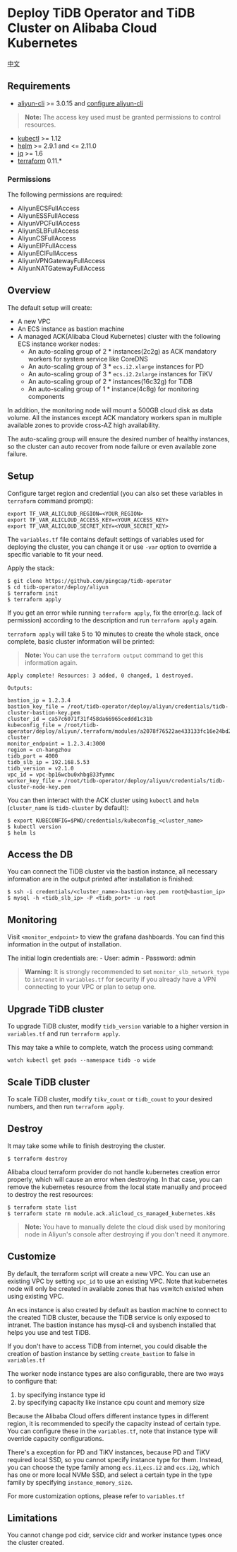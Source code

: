 # Deploy TiDB Operator and TiDB Cluster on Alibaba Cloud Kubernetes

[中文](README-CN.md)

## Requirements

- [aliyun-cli](https://github.com/aliyun/aliyun-cli) >= 3.0.15 and [configure aliyun-cli](https://www.alibabacloud.com/help/doc-detail/90766.htm?spm=a2c63.l28256.a3.4.7b52a893EFVglq)
> **Note:** The access key used must be granted permissions to control resources.
- [kubectl](https://kubernetes.io/docs/tasks/tools/install-kubectl/#install-kubectl) >= 1.12
- [helm](https://github.com/helm/helm/blob/master/docs/install.md#installing-the-helm-client) >= 2.9.1 and <= 2.11.0
- [jq](https://stedolan.github.io/jq/download/) >= 1.6
- [terraform](https://learn.hashicorp.com/terraform/getting-started/install.html) 0.11.*

### Permissions

The following permissions are required:
- AliyunECSFullAccess
- AliyunESSFullAccess
- AliyunVPCFullAccess
- AliyunSLBFullAccess
- AliyunCSFullAccess
- AliyunEIPFullAccess
- AliyunECIFullAccess
- AliyunVPNGatewayFullAccess
- AliyunNATGatewayFullAccess

## Overview 

The default setup will create:
 
- A new VPC 
- An ECS instance as bastion machine
- A managed ACK(Alibaba Cloud Kubernetes) cluster with the following ECS instance worker nodes:
  - An auto-scaling group of 2 * instances(2c2g) as ACK mandatory workers for system service like CoreDNS
  - An auto-scaling group of 3 * `ecs.i2.xlarge` instances for PD
  - An auto-scaling group of 3 * `ecs.i2.2xlarge` instances for TiKV
  - An auto-scaling group of 2 * instances(16c32g) for TiDB
  - An auto-scaling group of 1 * instance(4c8g) for monitoring components

In addition, the monitoring node will mount a 500GB cloud disk as data volume. All the instances except ACK mandatory workers span in multiple available zones to provide cross-AZ high availability.

The auto-scaling group will ensure the desired number of healthy instances, so the cluster can auto recover from node failure or even available zone failure.

## Setup

Configure target region and credential (you can also set these variables in `terraform` command prompt):
```shell
export TF_VAR_ALICLOUD_REGION=<YOUR_REGION>
export TF_VAR_ALICLOUD_ACCESS_KEY=<YOUR_ACCESS_KEY>
export TF_VAR_ALICLOUD_SECRET_KEY=<YOUR_SECRET_KEY>
```

The `variables.tf` file contains default settings of variables used for deploying the cluster, you can change it or use `-var` option to override a specific variable to fit your need.

Apply the stack:

```shell
$ git clone https://github.com/pingcap/tidb-operator
$ cd tidb-operator/deploy/aliyun
$ terraform init
$ terraform apply
```

If you get an error while running `terraform apply`, fix the error(e.g. lack of permission) according to the description and run `terraform apply` again.

`terraform apply` will take 5 to 10 minutes to create the whole stack, once complete, basic cluster information will be printed:

> **Note:** You can use the `terraform output` command to get this information again.

```
Apply complete! Resources: 3 added, 0 changed, 1 destroyed.

Outputs:

bastion_ip = 1.2.3.4
bastion_key_file = /root/tidb-operator/deploy/aliyun/credentials/tidb-cluster-bastion-key.pem
cluster_id = ca57c6071f31f458da66965ceddd1c31b
kubeconfig_file = /root/tidb-operator/deploy/aliyun/.terraform/modules/a2078f76522ae433133fc16e24bd21ae/kubeconfig_tidb-cluster
monitor_endpoint = 1.2.3.4:3000
region = cn-hangzhou
tidb_port = 4000
tidb_slb_ip = 192.168.5.53
tidb_version = v2.1.0
vpc_id = vpc-bp16wcbu0xhbg833fymmc
worker_key_file = /root/tidb-operator/deploy/aliyun/credentials/tidb-cluster-node-key.pem
```

You can then interact with the ACK cluster using `kubectl` and `helm` (`cluster_name` is `tidb-cluster` by default): 

```shell
$ export KUBECONFIG=$PWD/credentials/kubeconfig_<cluster_name>
$ kubectl version
$ helm ls
```

## Access the DB

You can connect the TiDB cluster via the bastion instance, all necessary information are in the output printed after installation is finished:

```shell
$ ssh -i credentials/<cluster_name>-bastion-key.pem root@<bastion_ip>
$ mysql -h <tidb_slb_ip> -P <tidb_port> -u root
```

## Monitoring 

Visit `<monitor_endpoint>` to view the grafana dashboards. You can find this information in the output of installation.

The initial login credentials are:
    - User: admin
    - Password: admin

> **Warning:** It is strongly recommended to set `monitor_slb_network_type` to `intranet` in `variables.tf` for security if you already have a VPN connecting to your VPC or plan to setup one.

## Upgrade TiDB cluster

To upgrade TiDB cluster, modify `tidb_version` variable to a higher version in `variables.tf` and run `terraform apply`.

This may take a while to complete, watch the process using command:

```
watch kubectl get pods --namespace tidb -o wide
```

## Scale TiDB cluster

To scale TiDB cluster, modify `tikv_count` or `tidb_count` to your desired numbers, and then run `terraform apply`.

## Destroy

It may take some while to finish destroying the cluster.

```shell
$ terraform destroy
```

Alibaba cloud terraform provider do not handle kubernetes creation error properly, which will cause an error when destroying. In that case, you can remove the kubernetes resource from the local state manually and proceed to destroy the rest resources:

```shell
$ terraform state list
$ terraform state rm module.ack.alicloud_cs_managed_kubernetes.k8s
```

> **Note:** You have to manually delete the cloud disk used by monitoring node in Aliyun's console after destroying if you don't need it anymore.

## Customize

By default, the terraform script will create a new VPC. You can use an existing VPC by setting `vpc_id` to use an existing VPC. Note that kubernetes node will only be created in available zones that has vswitch existed when using existing VPC. 

An ecs instance is also created by default as bastion machine to connect to the created TiDB cluster, because the TiDB service is only exposed to intranet. The bastion instance has mysql-cli and sysbench installed that helps you use and test TiDB.

If you don't have to access TiDB from internet, you could disable the creation of bastion instance by setting `create_bastion` to false in `variables.tf`

The worker node instance types are also configurable, there are two ways to configure that:

1. by specifying instance type id
2. by specifying capacity like instance cpu count and memory size

Because the Alibaba Cloud offers different instance types in different region, it is recommended to specify the capacity instead of certain type. You can configure these in the `variables.tf`, note that instance type will override capacity configurations.

There's a exception for PD and TiKV instances, because PD and TiKV required local SSD, so you cannot specify instance type for them. Instead, you can choose the type family among `ecs.i1`,`ecs.i2` and `ecs.i2g`, which has one or more local NVMe SSD, and select a certain type in the type family by specifying `instance_memory_size`.

For more customization options, please refer to `variables.tf`



## Limitations

You cannot change pod cidr, service cidr and worker instance types once the cluster created.

